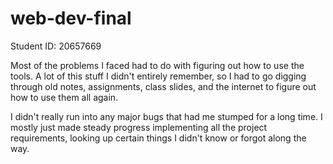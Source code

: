# web-dev-final

Student ID: 20657669

Most of the problems I faced had to do with figuring out how to use the tools.
A lot of this stuff I didn't entirely remember, so I had to go digging through
old notes, assignments, class slides, and the internet to figure out how to use
them all again.

I didn't really run into any major bugs that had me stumped for a long time. I
mostly just made steady progress implementing all the project requirements,
looking up certain things I didn't know or forgot along the way.